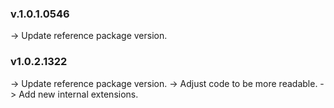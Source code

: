 ### **v.1.0.1.0546** 
-> Update reference package version.

### **v1.0.2.1322** 
-> Update reference package version.
-> Adjust code to be more readable.
-> Add new internal extensions.
